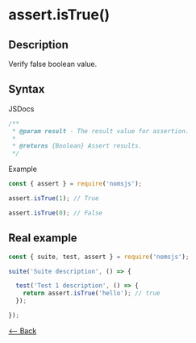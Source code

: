 # assert.isTrue()

## Description
Verify false boolean value.

## Syntax

JSDocs

```js
/**
 * @param result - The result value for assertion.
 *
 * @returns {Boolean} Assert results.
 */
```

Example

```js
const { assert } = require('nomsjs');

assert.isTrue(1); // True

assert.isTrue(0); // False
```

## Real example

```js
const { suite, test, assert } = require('nomsjs');

suite('Suite description', () => {

  test('Test 1 description', () => {
    return assert.isTrue('hello'); // true
  });

});
```

[<-- Back](https://github.com/afonsopacifer/nomsjs/blob/master/README.md)
